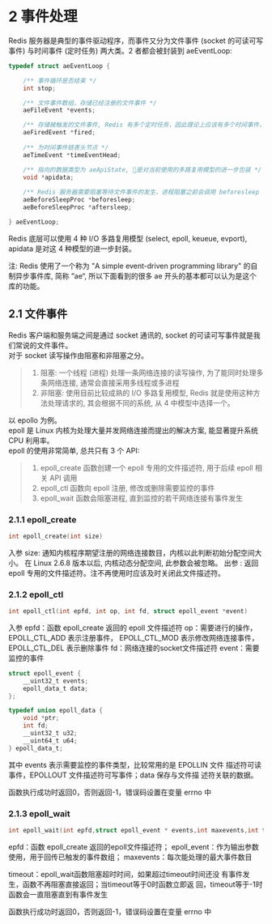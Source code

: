 # 2 事件处理


Redis 服务器是典型的事件驱动程序，而事件又分为文件事件 (socket 的可读可写事件) 与时间事件 (定时任务) 两大类。2 者都会被封装到 aeEventLoop:

```C
typedef struct aeEventLoop {

    /** 事件循环是否结束 */
    int stop; 

    /** 文件事件数组，存储已经注册的文件事件 */
    aeFileEvent *events; 

    /** 存储被触发的文件事件, Redis 有多个定时任务，因此理论上应该有多个时间事件，多个时间事件形成链表 */
    aeFiredEvent *fired; 
    
    /** 为时间事件链表头节点 */
    aeTimeEvent *timeEventHead; 

    /** 指向的数据类型为 aeApiState, 是对当前使用的多路复用模型的进一步包装 */
    void *apidata;
    
    /** Redis 服务器需要阻塞等待文件事件的发生，进程阻塞之前会调用 beforesleep 函数，进程因为某种原因被唤醒之后会调用 aftersleep 函数 */
    aeBeforeSleepProc *beforesleep; 
    aeBeforeSleepProc *aftersleep;

} aeEventLoop;
```

Redis 底层可以使用 4 种 I/O 多路复用模型 (select, epoll, keueue, evport), apidata 是对这 4 种模型的进一步封装。

注: Redis 使用了一个称为 "A simple event-driven programming library" 的自制异步事件库, 简称 ”ae“, 所以下面看到的很多 ae 开头的基本都可以认为是这个库的功能。



## 2.1 文件事件

Redis 客户端和服务端之间是通过 socket 通讯的, socket 的可读可写事件就是我们常说的文件事件。   
对于 socket 读写操作由阻塞和非阻塞之分。
> 1. 阻塞: 一个线程 (进程) 处理一条网络连接的读写操作, 为了能同时处理多条网络连接, 通常会直接采用多线程或多进程
> 2. 非阻塞: 使用目前比较成熟的 I/O 多路复用模型, Redis 就是使用这种方法处理请求的, 其会根据不同的系统, 从 4 中模型中选择一个。

以 epollo 为例。  
epoll 是 Linux 内核为处理大量并发网络连接而提出的解决方案, 能显著提升系统 CPU 利用率。  
epoll 的使用非常简单, 总共只有 3 个 API:
> 1. epoll_create 函数创建一个 epoll 专用的文件描述符, 用于后续 epoll 相关 API 调用
> 2. epoll_ctl 函数向 epoll 注册, 修改或删除需要监控的事件
> 3. epoll_wait 函数会阻塞进程, 直到监控的若干网络连接有事件发生

### 2.1.1 epoll_create

```C
int epoll_create(int size)
```
入参 size: 通知内核程序期望注册的网络连接数目，内核以此判断初始分配空间大小。 在 Linux 2.6.8 版本以后, 内核动态分配空间, 此参数会被忽略。
出参 : 返回 epoll 专用的文件描述符。注不再使用时应该及时关闭此文件描述符。

### 2.1.2 epoll_ctl

```C
int epoll_ctl(int epfd, int op, int fd, struct epoll_event *event)
```
入参
epfd：函数 epoll_create 返回的 epoll 文件描述符
op：需要进行的操作，EPOLL_CTL_ADD 表示注册事件， EPOLL_CTL_MOD 表示修改网络连接事件，EPOLL_CTL_DEL 表示删除事件
fd：网络连接的socket文件描述符
event：需要监控的事件

```C
struct epoll_event { 
    __uint32_t events; 
    epoll_data_t data; 
};

typedef union epoll_data { 
    void *ptr; 
    int fd; 
    __uint32_t u32; 
    __uint64_t u64; 
} epoll_data_t;
```

其中 events 表示需要监控的事件类型，比较常用的是 EPOLLIN 文件 描述符可读事件，EPOLLOUT 文件描述符可写事件；data 保存与文件描 述符关联的数据。

函数执行成功时返回0，否则返回-1，错误码设置在变量 errno 中

### 2.1.3 epoll_wait

```C
int epoll_wait(int epfd,struct epoll_event * events,int maxevents,int timeout)

```
epfd：函数 epoll_create 返回的epoll文件描述符； 
epoll_event：作为输出参数使用，用于回传已触发的事件数组； 
maxevents：每次能处理的最大事件数目

timeout：epoll_wait函数阻塞超时时间，如果超过timeout时间还没 有事件发生，函数不再阻塞直接返回；当timeout等于0时函数立即返 回，timeout等于-1时函数会一直阻塞直到有事件发生

函数执行成功时返回0，否则返回-1，错误码设置在变量 errno 中